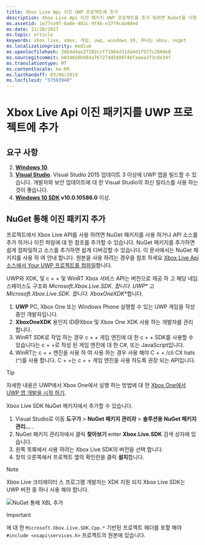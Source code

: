 ```yaml
---
title: Xbox Live Api 이진 UWP 프로젝트에 추가
description: Xbox Live Api 이진 패키지 UWP 프로젝트를 추가 하려면 NuGet을 사용 하는 방법에 알아봅니다.
ms.assetid: 1e77ce9f-8a0e-402c-9f46-e37f9cda90ed
ms.date: 11/28/2017
ms.topic: article
keywords: xbox live, xbox, 게임, uwp, windows 10, 하나는 xbox, nuget
ms.localizationpriority: medium
ms.openlocfilehash: 20b4d4ae27282ccf71964d31da4d1f577c280de8
ms.sourcegitcommit: b034650b684a767274d5d88746faeea373c8e34f
ms.translationtype: MT
ms.contentlocale: ko-KR
ms.lasthandoff: 03/06/2019
ms.locfileid: "57593948"
---
```

# <a name="add-xbox-live-apis-binary-package-to-your-uwp-project"></a>Xbox Live Api 이진 패키지를 UWP 프로젝트에 추가

## <a name="requirements"></a>요구 사항

2. **[Windows 10](https://microsoft.com/windows)**.
3. **[Visual Studio](https://www.visualstudio.com/)**. Visual Studio 2015 업데이트 3 이상에 UWP 앱을 빌드할 수 있습니다. 개발자와 보안 업데이트에 대 한 Visual Studio의 최신 릴리스를 사용 하는 것이 좋습니다.
4. **[Windows 10 SDK](https://developer.microsoft.com/windows/downloads/windows-10-sdk) v10.0.10586.0** 이상.

## <a name="add-the-binary-package-via-nuget"></a>NuGet 통해 이진 패키지 추가

프로젝트에서 Xbox Live API를 사용 하려면 NuGet 패키지를 사용 하거나 API 소스를 추가 하거나 이진 파일에 대 한 참조를 추가할 수 있습니다. NuGet 패키지를 추가하면 쉽게 컴파일하고 소스를 추가하면 쉽게 디버깅할 수 있습니다. 이 문서에서는 NuGet 패키지를 사용 하 여 안내 합니다. 원본을 사용 하려는 경우을 참조 하세요 [Xbox Live Api 소스에서 Your UWP 프로젝트를 컴파일](add-xbox-live-apis-source-to-a-uwp-project.md)합니다.

UWP와 XDK, 및 c + + 및 WinRT Xbox 서비스 API는 버전으로 제공 하 고 해당 네임 스페이스도 구조화 **Microsoft.Xbox.Live.SDK.* 합니다. UWP** 고 **Microsoft.Xbox.Live.SDK.* 합니다. XboxOneXDK**합니다.

1. **UWP** PC, Xbox One 또는 Windows Phone 실행할 수 있는 UWP 게임을 작성 중인 개발자입니다.
2. **XboxOneXDK** 용인지 ID@Xbox 및 Xbox One XDK 사용 하는 개발자를 관리 합니다.
3. WinRT SDK로 작업 하는 경우 c + + 게임 엔진에 대 한 c + + SDK를 사용할 수 있습니다는 c + +로 작성 된 게임 엔진에 대 한 C#, 또는 JavaScript입니다.
4. WinRT는 c + + 엔진을 사용 하 여 사용 하는 경우 사용 해야 C + + /cli CX hats (^)를 사용 합니다. C + +는 c + + 게임 엔진을 사용 하도록 권장 되는 API입니다.  

> [!TIP]
> 자세한 내용은 UWP에서 Xbox One에서 실행 하는 방법에 대 한 [Xbox One에서 UWP 앱 개발을 시작 하기](https://docs.microsoft.com/windows/uwp/xbox-apps/getting-started).

Xbox Live SDK NuGet 패키지에서 추가할 수 있습니다.

1. Visual Studio로 이동 **도구가** > **NuGet 패키지 관리자** > **솔루션용 NuGet 패키지 관리...** .
2. NuGet 패키지 관리자에서 클릭 **찾아보기** enter **Xbox.Live.SDK** 검색 상자에 있습니다.
3. 왼쪽 목록에서 사용 하려는 Xbox Live SDK의 버전을 선택 합니다.
3. 창의 오른쪽에서 프로젝트 옆의 확인란을 클릭 **설치**합니다.

> [!NOTE]
> Xbox Live 크리에이터 스 프로그램 개발자는 XDK 지원 되지 Xbox Live SDK는 UWP 버전 중 하나 사용 해야 합니다.

![NuGet 통해 XBL 추가](../images/getting_started/vs-add-nuget-xbl.gif)

> [!IMPORTANT]
> 에 대 한 `Microsoft.Xbox.Live.SDK.Cpp.*` 기반된 프로젝트 헤더를 포함 해야 `#include <xsapi\services.h>` 프로젝트의 원본에 있습니다.
